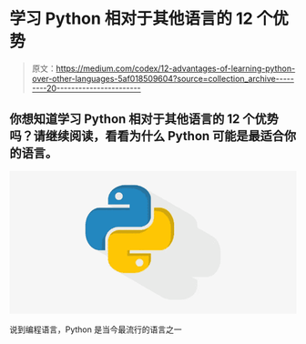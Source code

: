 # 学习 Python 相对于其他语言的 12 个优势

> 原文：<https://medium.com/codex/12-advantages-of-learning-python-over-other-languages-5af018509604?source=collection_archive---------20----------------------->

## 你想知道学习 Python 相对于其他语言的 12 个优势吗？请继续阅读，看看为什么 Python 可能是最适合你的语言。

![](img/17abb7721af0573419327b4b2257912c.png)

说到编程语言，Python 是当今最流行的语言之一